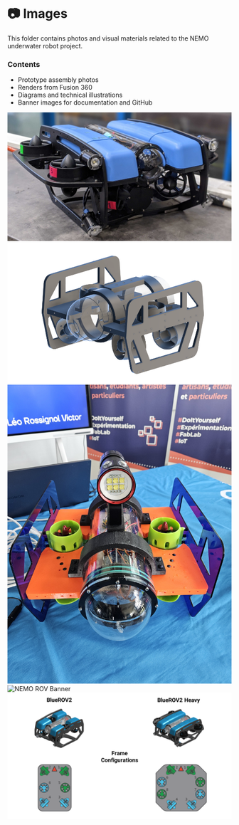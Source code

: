 # 📷 Images

This folder contains photos and visual materials related to the NEMO underwater robot project.

### Contents
- Prototype assembly photos
- Renders from Fusion 360
- Diagrams and technical illustrations
- Banner images for documentation and GitHub

![NEMO ROV Banner](heavy.jpg)
![NEMO ROV Banner](n.PNG)
![NEMO ROV Banner](20240528_134857.jpg)
![NEMO ROV Banner](20250407_130601.PNG)
![NEMO ROV Banner](quick-start-br2-frames.PNG)

